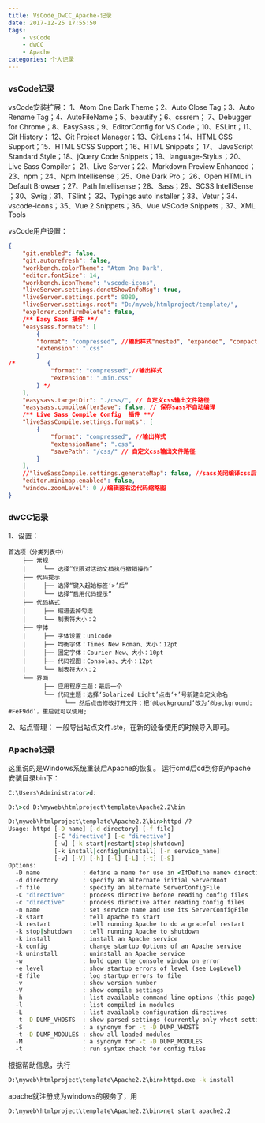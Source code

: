 ```yaml
---
title: VsCode_DwCC_Apache-记录
date: 2017-12-25 17:55:50
tags: 
    - vsCode
    - dwCC
    - Apache
categories: 个人记录
---
```

### vsCode记录
vsCode安装扩展：
1、Atom One Dark Theme；2、Auto Close Tag；3、Auto Rename Tag；4、AutoFileName；5、beautify；6、cssrem；
7、Debugger for Chrome；8、EasySass；9、EditorConfig for VS Code；10、ESLint；11、Git History；
12、Git Project Manager；13、GitLens；14、HTML CSS Support；15、HTML SCSS Support；16、HTML Snippets；
17、 JavaScript Standard Style；18、jQuery Code Snippets；19、language-Stylus；20、Live Sass Compiler；
21、Live Server；22、Markdown Preview Enhanced；23、npm；24、Npm Intellisense；25、One Dark Pro；
26、Open HTML in Default Browser；27、Path Intellisense；28、Sass；29、SCSS IntelliSense ；30、Swig；31、TSlint；
32、Typings auto installer；33、Vetur；34、vscode-icons；35、Vue 2 Snippets；36、Vue VSCode Snippets；37、XML Tools

vsCode用户设置：
```json
{
    "git.enabled": false,
    "git.autorefresh": false,
    "workbench.colorTheme": "Atom One Dark",
    "editor.fontSize": 14,
    "workbench.iconTheme": "vscode-icons",
    "liveServer.settings.donotShowInfoMsg": true,
    "liveServer.settings.port": 8080,
    "liveServer.settings.root": "D:/myweb/htmlproject/template/",
    "explorer.confirmDelete": false,
    /** Easy Sass 插件 **/
    "easysass.formats": [
        {
        "format": "compressed", //输出样式"nested", "expanded", "compact" or "compressed"
        "extension": ".css"
        }
/*         {
            "format": "compressed",//输出样式
            "extension": ".min.css"
        } */
    ],
    "easysass.targetDir": "./css/", // 自定义css输出文件路径
    "easysass.compileAfterSave": false, // 保存sass不自动编译
    /** Live Sass Compile Config  插件 **/
    "liveSassCompile.settings.formats": [
        {
            "format": "compressed", //输出样式
            "extensionName": ".css",
            "savePath": "/css/" // 自定义css输出文件路径
        }
    ],
    //"liveSassCompile.settings.generateMap": false, //sass关闭编译css后的Source Map
    "editor.minimap.enabled": false,
    "window.zoomLevel": 0 //编辑器右边代码缩略图
}
```

### dwCC记录
1、设置：
```
首选项（分类列表中）
    ├── 常规
    |     └── 选择“仅限对活动文档执行撤销操作”
    ├── 代码提示
    |     ├── 选择“键入起始标签‘>’后”
    |     └── 选择“启用代码提示”
    ├── 代码格式
    |     ├── 缩进去掉勾选
    |     └── 制表符大小：2
    ├── 字体
    |     ├── 字体设置：unicode
    |     ├── 均衡字体：Times New Roman、大小：12pt
    |     ├── 固定字体：Courier New、大小：10pt
    |     ├── 代码视图：Consolas、大小：12pt
    |     └── 制表符大小：2
    └── 界面
          ├── 应用程序主题：最后一个
          └── 代码主题：选择‘Solarized Light’点击‘+’号新建自定义命名
                └── 然后点击修改打开文件：把‘@background’改为‘@background: #FeF9dd’，重启就可以使用;      
```
2、站点管理：
一般导出站点文件.ste，在新的设备使用的时候导入即可。

### Apache记录
这里说的是Windows系统重装后Apache的恢复。
运行cmd后cd到你的Apache安装目录bin下：
```cmd
C:\Users\Administrator>d:

D:\>cd D:\myweb\htmlproject\template\Apache2.2\bin

D:\myweb\htmlproject\template\Apache2.2\bin>httpd /?
Usage: httpd [-D name] [-d directory] [-f file]
             [-C "directive"] [-c "directive"]
             [-w] [-k start|restart|stop|shutdown]
             [-k install|config|uninstall] [-n service_name]
             [-v] [-V] [-h] [-l] [-L] [-t] [-S]
Options:
  -D name            : define a name for use in <IfDefine name> directives
  -d directory       : specify an alternate initial ServerRoot
  -f file            : specify an alternate ServerConfigFile
  -C "directive"     : process directive before reading config files
  -c "directive"     : process directive after reading config files
  -n name            : set service name and use its ServerConfigFile
  -k start           : tell Apache to start
  -k restart         : tell running Apache to do a graceful restart
  -k stop|shutdown   : tell running Apache to shutdown
  -k install         : install an Apache service
  -k config          : change startup Options of an Apache service
  -k uninstall       : uninstall an Apache service
  -w                 : hold open the console window on error
  -e level           : show startup errors of level (see LogLevel)
  -E file            : log startup errors to file
  -v                 : show version number
  -V                 : show compile settings
  -h                 : list available command line options (this page)
  -l                 : list compiled in modules
  -L                 : list available configuration directives
  -t -D DUMP_VHOSTS  : show parsed settings (currently only vhost settings)
  -S                 : a synonym for -t -D DUMP_VHOSTS
  -t -D DUMP_MODULES : show all loaded modules
  -M                 : a synonym for -t -D DUMP_MODULES
  -t                 : run syntax check for config files
```
根据帮助信息，执行
```cmd
D:\myweb\htmlproject\template\Apache2.2\bin>httpd.exe -k install
```
apache就注册成为windows的服务了，用
```cmd
D:\myweb\htmlproject\template\Apache2.2\bin>net start apache2.2
```

